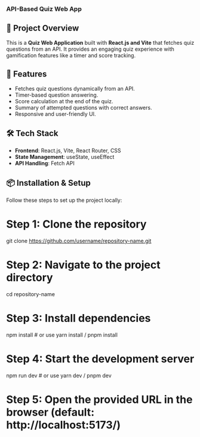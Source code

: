 ### API-Based Quiz Web App

## 🚀 Project Overview

This is a **Quiz Web Application** built with **React.js and Vite** that fetches quiz questions from an API. It provides an engaging quiz experience with gamification features like a timer and score tracking.

## 🌟 Features

- Fetches quiz questions dynamically from an API.
- Timer-based question answering.
- Score calculation at the end of the quiz.
- Summary of attempted questions with correct answers.
- Responsive and user-friendly UI.

## 🛠️ Tech Stack

- **Frontend**: React.js, Vite, React Router, CSS
- **State Management**: useState, useEffect
- **API Handling**: Fetch API

## 📦 Installation & Setup

Follow these steps to set up the project locally:

# Step 1: Clone the repository

git clone https://github.com/username/repository-name.git

# Step 2: Navigate to the project directory

cd repository-name

# Step 3: Install dependencies

npm install # or use yarn install / pnpm install

# Step 4: Start the development server

npm run dev # or use yarn dev / pnpm dev

# Step 5: Open the provided URL in the browser (default: http://localhost:5173/)
